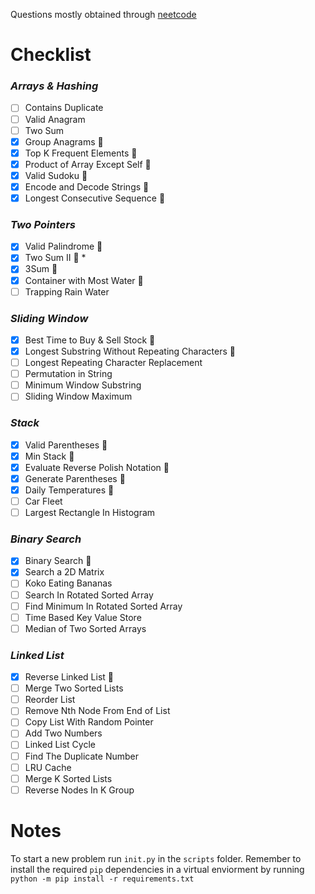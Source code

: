 Questions mostly obtained through [neetcode](https://neetcode.io/practice)
# Checklist

### *Arrays & Hashing*
- [ ] Contains Duplicate
- [ ] Valid Anagram
- [ ] Two Sum
- [x] Group Anagrams	🥈
- [x] Top K Frequent Elements	🥉
- [x] Product of Array Except Self	🥈
- [x] Valid Sudoku 🥇
- [x] Encode and Decode Strings 🥇
- [x] Longest Consecutive Sequence 🥈

### *Two Pointers*
- [x] Valid Palindrome 🥇
- [x] Two Sum II 🥈 *
- [x] 3Sum 🥈
- [x] Container with Most Water 🥇
- [ ] Trapping Rain Water

### *Sliding Window*
- [x] Best Time to Buy & Sell Stock	🥉
- [x] Longest Substring Without Repeating Characters 🥇
- [ ] Longest Repeating Character Replacement
- [ ] Permutation in String
- [ ] Minimum Window Substring
- [ ] Sliding Window Maximum

### *Stack*
- [x] Valid Parentheses	🥈
- [x] Min Stack	🥈
- [x] Evaluate Reverse Polish Notation 🥇
- [x] Generate Parentheses 🥈
- [x] Daily Temperatures 🥈
- [ ] Car Fleet	
- [ ] Largest Rectangle In Histogram

### *Binary Search*
- [x] Binary Search	🥇
- [x] Search a 2D Matrix	
- [ ] Koko Eating Bananas	
- [ ] Search In Rotated Sorted Array	
- [ ] Find Minimum In Rotated Sorted Array	
- [ ] Time Based Key Value Store	
- [ ] Median of Two Sorted Arrays

### *Linked List*
- [x] Reverse Linked List 🥇
- [ ] Merge Two Sorted Lists	
- [ ] Reorder List	
- [ ] Remove Nth Node From End of List	
- [ ] Copy List With Random Pointer	
- [ ] Add Two Numbers	
- [ ] Linked List Cycle	
- [ ] Find The Duplicate Number	
- [ ] LRU Cache	
- [ ] Merge K Sorted Lists	
- [ ] Reverse Nodes In K Group

# Notes
To start a new problem run `init.py` in the `scripts` folder. Remember to install the required `pip` dependencies in a virtual enviorment by running `python -m pip install -r requirements.txt`
